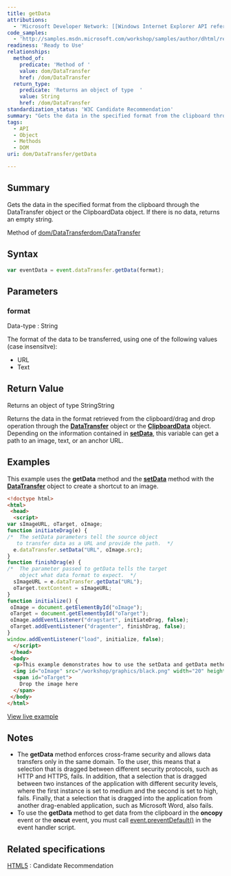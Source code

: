 ```yaml
---
title: getData
attributions:
  - 'Microsoft Developer Network: [[Windows Internet Explorer API reference](http://msdn.microsoft.com/en-us/library/ie/hh828809%28v=vs.85%29.aspx) Article]'
code_samples:
  - 'http://samples.msdn.microsoft.com/workshop/samples/author/dhtml/refs/setDataEX.htm'
readiness: 'Ready to Use'
relationships:
  method_of:
    predicate: 'Method of '
    value: dom/DataTransfer
    href: /dom/DataTransfer
  return_type:
    predicate: 'Returns an object of type  '
    value: String
    href: /dom/DataTransfer
standardization_status: 'W3C Candidate Recommendation'
summary: "Gets the data in the specified format from the clipboard through the DataTransfer object or the ClipboardData object.\nIf there is no data, returns an empty string.\n"
tags:
  - API
  - Object
  - Methods
  - DOM
uri: dom/DataTransfer/getData

---
```

## <span>Summary</span>

Gets the data in the specified format from the clipboard through the DataTransfer object or the ClipboardData object. If there is no data, returns an empty string.

Method of [dom/DataTransfer](/dom/DataTransfer)[dom/DataTransfer](/dom/DataTransfer)

## <span>Syntax</span>

``` js
var eventData = event.dataTransfer.getData(format);
```

## <span>Parameters</span>

### <span>format</span>

 Data-type
:   String

 The format of the data to be transferred, using one of the following values (case insensitve):

-   URL
-   Text

## <span>Return Value</span>

Returns an object of type StringString

Returns the data in the format retrieved from the clipboard/drag and drop operation through the [**DataTransfer**](/dom/DataTransfer) object or the [**ClipboardData**](/dom/ClipboardData) object. Depending on the information contained in [**setData**](/dom/DataTransfer/setData), this variable can get a path to an image, text, or an anchor URL.

## <span>Examples</span>

This example uses the **getData** method and the [**setData**](/dom/DataTransfer/setData) method with the [**DataTransfer**](/dom/DataTransfer) object to create a shortcut to an image.

``` html
<!doctype html>
<html>
 <head>
  <script>
var sImageURL, oTarget, oImage;
function initiateDrag(e) {
/*  The setData parameters tell the source object
   to transfer data as a URL and provide the path.  */
  e.dataTransfer.setData("URL", oImage.src);
}
function finishDrag(e) {
/*  The parameter passed to getData tells the target
    object what data format to expect.  */
  sImageURL = e.dataTransfer.getData("URL");
  oTarget.textContent = sImageURL;
}
function initialize() {
 oImage = document.getElementById("oImage");
 oTarget = document.getElementbyId("oTarget");
 oImage.addEventListener("dragstart", initiateDrag, false);
 oTarget.addEventListener("dragenter", finishDrag, false);
}
window.addEventListener("load", initialize, false);
  </script>
 </head>
 <body>
  <p>This example demonstrates how to use the setData and getData methods of the dataTransfer object to enable the source path of the image to be dragged.</p>
  <img id="oImage" src="/workshop/graphics/black.png" width="20" height="20" alt="Black">
  <span id="oTarget">
    Drop the image here
  </span>
 </body>
</html>
```

[View live example](http://samples.msdn.microsoft.com/workshop/samples/author/dhtml/refs/setDataEX.htm)

## <span>Notes</span>

-   The **getData** method enforces cross-frame security and allows data transfers only in the same domain. To the user, this means that a selection that is dragged between different security protocols, such as HTTP and HTTPS, fails. In addition, that a selection that is dragged between two instances of the application with different security levels, where the first instance is set to medium and the second is set to high, fails. Finally, that a selection that is dragged into the application from another drag-enabled application, such as Microsoft Word, also fails.
-   To use the **getData** method to get data from the clipboard in the **oncopy** event or the **oncut** event, you must call [event.preventDefault()](/dom/Event/preventDefault) in the event handler script.

## <span>Related specifications</span>

[HTML5](http://www.w3.org/TR/html5/editing.html)
:   Candidate Recommendation
